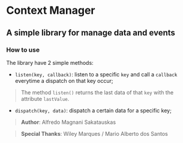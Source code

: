 # Context Manager

## A simple library for manage data and events

### How to use

The library have 2 simple methods:

- `listen(key, callback)`: listen to a specific `key` and call a `callback` everytime a dispatch on that key occur;

> The method `listen()` returns the last data of that `key` with the attribute `lastValue`.

- `dispatch(key, data)`: dispatch a certain data for a specific key;

> **Author**: Alfredo Magnani Sakatauskas

> **Special Thanks**: Wiley Marques / Mario Alberto dos Santos